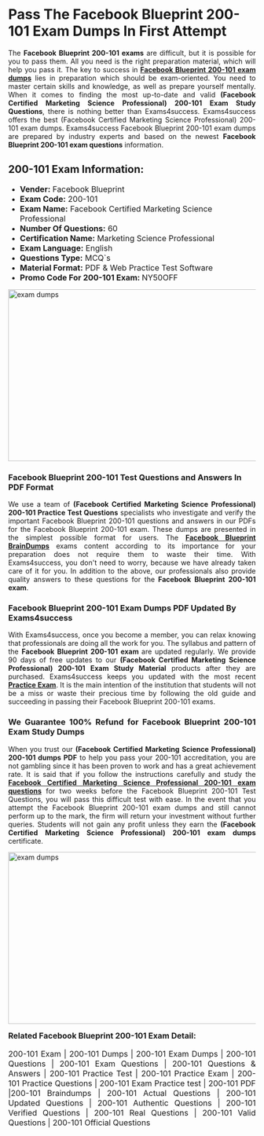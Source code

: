 <h1><strong><strong>Pass The Facebook Blueprint 200-101 Exam Dumps In First Attempt</strong></strong></h1> <p style="text-align:justify">The <strong>Facebook Blueprint 200-101 exams</strong> are difficult, but it is possible for you to pass them. All you need is the right preparation material, which will help you pass it. The key to success in <a href="https://www.exams4success.com/facebook-blueprint/200-101-pdf-exam-dumps"><strong>Facebook Blueprint 200-101 exam dumps</strong></a> lies in preparation which should be exam-oriented. You need to master certain skills and knowledge, as well as prepare yourself mentally. When it comes to finding the most up-to-date and valid <strong>(Facebook Certified Marketing Science Professional) 200-101 Exam Study Questions</strong>, there is nothing better than Exams4success. Exams4success offers the best (Facebook Certified Marketing Science Professional) 200-101 exam dumps. Exams4success Facebook Blueprint 200-101 exam dumps are prepared by industry experts and based on the newest <strong>Facebook Blueprint 200-101 exam questions</strong> information.</p> <h2><strong><strong>200-101 Exam Information:</strong></strong></h2> <ul> <li><span style="font-size:16px"><strong>Vender:</strong> Facebook Blueprint</span></li> <li><span style="font-size:16px"><strong>Exam Code:</strong> 200-101</span></li> <li><span style="font-size:16px"><strong>Exam Name:</strong> Facebook Certified Marketing Science Professional</span></li> <li><span style="font-size:16px"><strong>Number Of Questions:</strong> 60</span></li> <li><span style="font-size:16px"><strong>Certification Name:</strong> Marketing Science Professional</span></li> <li><span style="font-size:16px"><strong>Exam Language:</strong> English</span></li> <li><span style="font-size:16px"><strong>Questions Type:</strong> MCQ`s</span></li> <li><span style="font-size:16px"><strong>Material Format:</strong> PDF & Web Practice Test Software</span></li> <li><span style="font-size:16px"><strong>Promo Code For 200-101 Exam: </strong>NY50OFF</span></li> </ul> <p><a href="https://www.exams4success.com/facebook-blueprint/200-101-pdf-exam-dumps" rel="no-follow"><img alt="exam dumps" src="https://www.certcollections.com/uploads/content/infrist1.png" style="height:350px; width:750px" /></a></p> <h3><strong>Facebook Blueprint 200-101 Test Questions and Answers In PDF Format</strong></h3> <p style="text-align:justify">We use a team of <strong>(Facebook Certified Marketing Science Professional) 200-101 Practice Test Questions</strong> specialists who investigate and verify the important Facebook Blueprint 200-101 questions and answers in our PDFs for the Facebook Blueprint 200-101 exam. These dumps are presented in the simplest possible format for users. The <a href="https://www.exams4success.com/facebook-blueprint-exam-dumps"><strong>Facebook Blueprint BrainDumps</strong></a> exams content according to its importance for your preparation does not require them to waste their time. With Exams4success, you don't need to worry, because we have already taken care of it for you. In addition to the above, our professionals also provide quality answers to these questions for the<strong> Facebook Blueprint 200-101 exam</strong>.</p> <h3><strong> Facebook Blueprint 200-101 Exam Dumps PDF Updated By Exams4success</strong></h3> <p style="text-align:justify">With Exams4success, once you become a member, you can relax knowing that professionals are doing all the work for you. The syllabus and pattern of the <strong>Facebook Blueprint 200-101 exam </strong>are updated regularly. We provide 90 days of free updates to our <strong>(Facebook Certified Marketing Science Professional) 200-101 Exam Study Material</strong> products after they are purchased. Exams4success keeps you updated with the most recent <a href="https://www.exams4success.com/"><strong>Practice Exam</strong></a>. It is the main intention of the institution that students will not be a miss or waste their precious time by following the old guide and succeeding in passing their Facebook Blueprint 200-101 exams.</p> <h3 style="text-align:justify"><strong>We Guarantee 100% Refund for Facebook Blueprint 200-101 Exam Study Dumps</strong></h3> <p style="text-align:justify">When you trust our <strong>(Facebook Certified Marketing Science Professional) 200-101 dumps PDF</strong> to help you pass your 200-101 accreditation, you are not gambling since it has been proven to work and has a great achievement rate. It is said that if you follow the instructions carefully and study the <a href="https://www.exams4success.com/facebook-blueprint/200-101-pdf-exam-dumps"><strong>Facebook Certified Marketing Science Professional 200-101 exam questions</strong></a> for two weeks before the Facebook Blueprint 200-101 Test Questions, you will pass this difficult test with ease. In the event that you attempt the Facebook Blueprint 200-101 exam dumps and still cannot perform up to the mark, the firm will return your investment without further queries. Students will not gain any profit unless they earn the <strong>(Facebook Certified Marketing Science Professional) 200-101 exam dumps</strong> certificate.</p> <p style="text-align:justify"><a href="https://www.exams4success.com/facebook-blueprint/200-101-pdf-exam-dumps" rel="no-follow"><img alt="exam dumps" src="https://www.certcollections.com/uploads/content/free_demo1.png" style="height:350px; width:750px" /></a></p> <p style="text-align:justify"><span style="font-size:16px"><strong>Related Facebook Blueprint 200-101 Exam Detail:</strong></span><br /> <br /> <span style="font-size:16px">200-101 Exam | 200-101 Dumps | 200-101 Exam Dumps | 200-101 Questions | 200-101 Exam Questions | 200-101 Questions & Answers | 200-101 Practice Test | 200-101 Practice Exam | 200-101 Practice Questions | 200-101 Exam Practice test | 200-101 PDF |200-101 Braindumps | 200-101 Actual Questions | 200-101 Updated Questions | 200-101 Authentic Questions | 200-101 Verified Questions | 200-101 Real Questions | 200-101 Valid Questions | 200-101 Official Questions</span></p>
